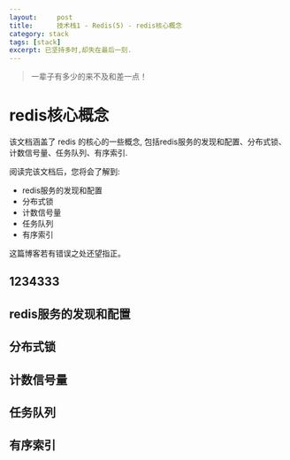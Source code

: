 ```yaml
---
layout:     post
title:      技术栈1 - Redis(5) - redis核心概念
category: stack
tags: [stack]
excerpt: 已坚持多时,却失在最后一刻.
---
```


> 一辈子有多少的来不及和差一点！

redis核心概念
=======

该文档涵盖了 redis 的核心的一些概念, 包括redis服务的发现和配置、分布式锁、计数信号量、任务队列、有序索引.

阅读完该文档后，您将会了解到:

* redis服务的发现和配置
* 分布式锁
* 计数信号量
* 任务队列
* 有序索引

这篇博客若有错误之处还望指正。

1234333
--------------------------------------------------------------------------------

redis服务的发现和配置
----------------------

分布式锁
----------

计数信号量
----------

任务队列
----------

有序索引
----------

